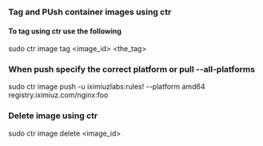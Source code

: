### Tag and PUsh container images using ctr


#### To tag using ctr use the following

sudo ctr image tag <image_id> <the_tag>



### When push specify the correct platform or pull --all-platforms

sudo ctr image push  -u iximiuzlabs:rules! --platform amd64 registry.iximiuz.com/nginx:foo

### Delete image using ctr

sudo ctr image delete  <image_id>
